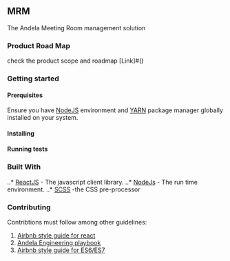 
## MRM
The Andela Meeting Room management solution

### Product Road Map
check the product scope and roadmap [Link]#()

### Getting started

#### Prerquisites
Ensure you have [NodeJS](https://nodejs.org/en/) environment and [YARN](https://github.com/airbnb/javascript) package manager globally installed on your system.

#### Installing


#### Running tests

### Built With
..* [ReactJS](https://reactjs.org/) - The javascript client library.
..* [NodeJs](https://nodejs.org/en/) - The run time environment.
..* [SCSS](http://sass-lang.com/documentation/file.SCSS_FOR_SASS_USERS.html) -the CSS pre-processor


### Contributing
Contribtions must follow among other guidelines:
1. [Airbnb style guide for react](https://github.com/airbnb/javascript/tree/master/react)
2. [Andela Engineering playbook](https://github.com/andela/engineering-playbook)
3. [Airbnb style guide for ES6/ES7](https://github.com/airbnb/javascript)
